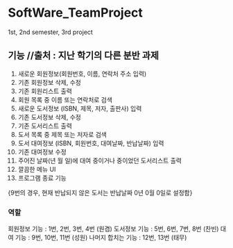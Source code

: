 # SoftWare_TeamProject
1st, 2nd semester, 3rd project


## 기능 //출처 : 지난 학기의 다른 분반 과제
1. 새로운 회원정보(회원번호, 이름, 연락처 주소 입력)
2. 기존 회원정보 삭제, 수정
3. 기존 회원리스트 출력
4. 회원 목록 중 이름 또는 연락처로 검색
5. 새로운 도서정보 (ISBN, 제목, 저자, 출판사) 입력
6. 기존 도서정보 삭제, 수정
7. 기존 도서리스트 출력
8. 도서 목록 중 제목 또는 저자로 검색
9. 도서 대여정보 (ISBN, 회원번호, 대여날짜, 반납날짜) 입력
10. 기존 대여정보 수정
11. 주어진 날짜(년 월 일)에 대여 중이거나 중이었던 도서리스트 출력
12. 깔끔한 메뉴 UI
13. 프로그램 종료 기능

{9번의 경우, 현재 반납되지 않은 도서는 반납날짜 0년 0월 0일로 설정함}


### 역할

회원정보 기능 : 1번, 2번, 3번, 4번 (원겸)
도서정보 기능 : 5번, 6번, 7번, 8번 (찬빈)
대여 기능 : 9번, 10번, 11번 (성원)
나머지 합치는 기능 : 12번, 13번 (태무)
